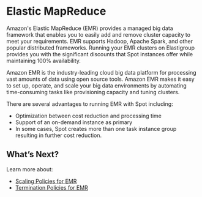 # Elastic MapReduce

Amazon's Elastic MapReduce (EMR) provides a managed big data framework that enables you to easily add and remove cluster capacity to meet your requirements. EMR supports Hadoop, Apache Spark, and other popular distributed frameworks. Running your EMR clusters on Elastigroup provides you with the significant discounts that Spot instances offer while maintaining 100% availability.

Amazon EMR is the industry-leading cloud big data platform for processing vast amounts of data using open source tools. Amazon EMR makes it easy to set up, operate, and scale your big data environments by automating time-consuming tasks like provisioning capacity and tuning clusters.

There are several advantages to running EMR with Spot including:

- Optimization between cost reduction and processing time
- Support of an on-demand instance as primary
- In some cases, Spot creates more than one task instance group resulting in further cost reduction.

## What’s Next?

Learn more about:

- [Scaling Policies for EMR](elastigroup/tools-integrations/elastic-mapreduce/scaling-policies-for-emr)
- [Termination Policies for EMR](elastigroup/tools-integrations/elastic-mapreduce/termination-policies-for-emr)

